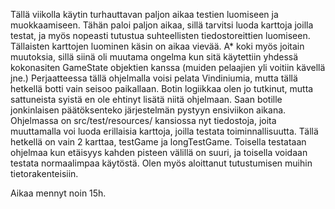 Tällä viikolla käytin turhauttavan paljon aikaa testien luomiseen ja muokkaamiseen. Tähän paloi paljon aikaa, sillä tarvitsi luoda karttoja joilla testat, ja myös nopeasti tutustua suhteellisten tiedostoreittien luomiseen. Tällaisten karttojen luominen käsin on aikaa vievää.
A* koki myös joitain muutoksia, sillä siinä oli muutama ongelma kun sitä käytettiin yhdessä kokonasiten GameState objektien kanssa (muiden pelaajien yli voitiin kävellä jne.) Perjaatteessa tällä ohjelmalla voisi pelata Vindiniumia, mutta tällä hetkellä botti vain seisoo paikallaan.
Botin logiikkaa olen jo tutkinut, mutta sattuneista syistä en ole ehtinyt lisätä niitä ohjelmaan. Saan botille jonkinlaisen päätöksenteko järjestelmän pystyyn ensiviikon aikana.
Ohjelmassa on src/test/resources/ kansiossa nyt tiedostoja, joita muuttamalla voi luoda erillaisia karttoja, joilla testata toiminnallisuutta. Tällä hetkellä on vain 2 karttaa, testGame ja longTestGame. Toisella testataan ohjelmaa kun etäisyys kahden pisteen välillä on suuri, ja toisella voidaan testata normaalimpaa käytöstä. Olen myös aloittanut tutustumisen muihin tietorakenteisiin.

Aikaa mennyt noin 15h.
